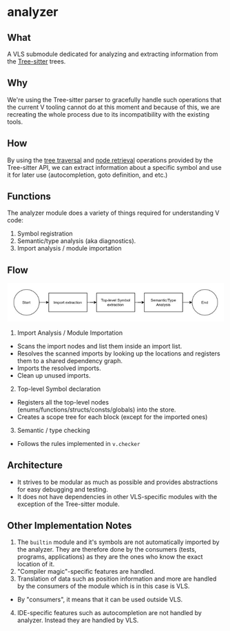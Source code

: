 # analyzer
## What
A VLS submodule dedicated for analyzing and extracting information from the [Tree-sitter](https://tree-sitter.github.io/tree-sitter/) trees. 

## Why
We're using the Tree-sitter parser to gracefully handle such operations that the current V tooling cannot do at this moment and because of this, we are recreating the whole process due to its incompatibility with the existing tools.

## How
By using the [tree traversal](https://tree-sitter.github.io/tree-sitter/using-parsers#walking-trees-with-tree-cursors) and [node retrieval](https://tree-sitter.github.io/tree-sitter/using-parsers#syntax-nodes) operations provided by the Tree-sitter API, we can extract information about a specific symbol and use it for later use (autocompletion, goto definition, and etc.)

## Functions
The analyzer module does a variety of things required for understanding V code:
1. Symbol registration
2. Semantic/type analysis (aka diagnostics).
3. Import analysis / module importation

## Flow
![flow](./readme_assets/vls-flow.jpg)

1. Import Analysis / Module Importation
  - Scans the import nodes and list them inside an import list.
  - Resolves the scanned imports by looking up the locations and registers them to a shared dependency graph.
  - Imports the resolved imports.
  - Clean up unused imports.
2. Top-level Symbol declaration
  - Registers all the top-level nodes (enums/functions/structs/consts/globals) into the store.
  - Creates a scope tree for each block (except for the imported ones)
3. Semantic / type checking
  - Follows the rules implemented in `v.checker`

## Architecture
- It strives to be modular as much as possible and provides abstractions for easy debugging and testing.
- It does not have dependencies in other VLS-specific modules with the exception of the Tree-sitter module.
## Other Implementation Notes
1. The `builtin` module and it's symbols are not automatically imported by the analyzer. They are therefore done by the consumers (tests, programs, applications) as they are the ones who know the exact location of it.
2. "Compiler magic"-specific features are handled.
3. Translation of data such as position information and more are handled by the consumers of the module which is in this case is VLS.
  - By "consumers", it means that it can be used outside VLS.
4. IDE-specific features such as autocompletion are not handled by analyzer. Instead they are handled by VLS.